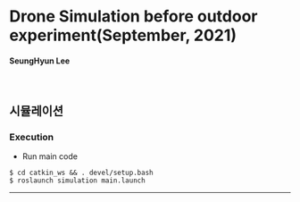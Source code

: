 # Drone Simulation before outdoor experiment(September, 2021)
#### SeungHyun Lee

<br>

## 시뮬레이션



### Execution

+ Run main code
~~~shell
$ cd catkin_ws && . devel/setup.bash
$ roslaunch simulation main.launch
~~~

---

